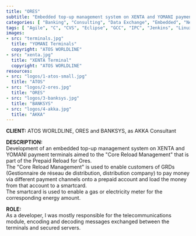```yaml
---
title: "ORES"
subtitle: "Embedded top-up management system on XENTA and YOMANI payment terminals"
categories: [ "Banking", "Consulting", "Data Exchange", "Embedded", "Network", "Security" ]
tags: [ "Agile", "C", "CVS", "Eclipse", "GCC", "IPC", "Jenkins", "Linux", "Network Protocols", "Python", "Scripting", "Windows", "XML" ]
images:
- src: "terminals.jpg"
  title: "YOMANI Terminals"
  copyright: "ATOS WORLDLINE"
- src: "xenta.jpg"
  title: "XENTA Terminal"
  copyright: "ATOS WORLDLINE"
resources:
- src: "logos/1-atos-small.jpg"
  title: "ATOS"
- src: "logos/2-ores.jpg"
  title: "ORES"
- src: "logos/3-banksys.jpg"
  title: "BANKSYS"
- src: "logos/4-akka.jpg"
  title: "AKKA"
---
```


<b>CLIENT:</b> ATOS WORLDLINE, ORES and BANKSYS, as AKKA Consultant<br>

<b>DESCRIPTION:</b><br>
Development of an embedded top-up management system on XENTA and YOMANI payment terminals aimed to the "Core Reload Management" that is part of the Prepaid Reload for Ores.<br>
The "Core Reload Management" is used to enable customers of GRDs (Gestionnaire de réseau de distribution, distribution company) to pay money via different payment channels onto a prepaid account and load the money from that account to a smartcard.<br>
The smartcard is used to enable a gas or electricity meter for the corresponding energy amount.<br>

<b>ROLE:</b><br>
As a developer, I was mostly responsible for the telecommunications module, encoding and decoding messages exchanged between the terminals and secured servers.<br>
